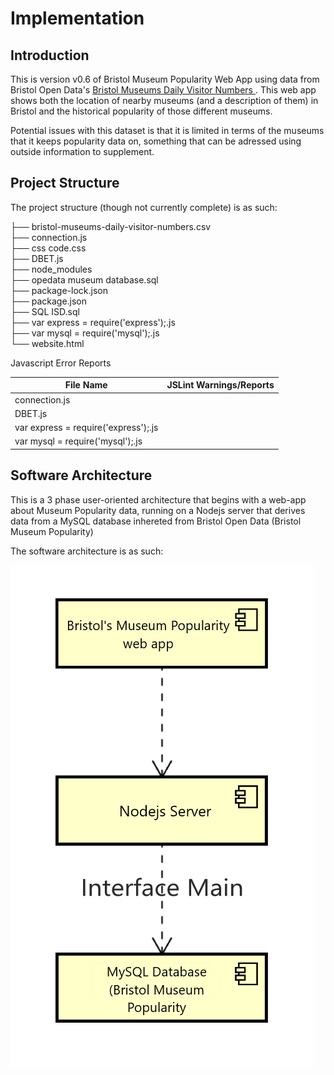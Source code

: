 # Implementation

## Introduction
This is version v0.6 of Bristol Museum Popularity Web App using data from Bristol Open Data's [Bristol Museums Daily Visitor Numbers
](https://opendata.bristol.gov.uk/explore/dataset/bristol-museums-daily-visitor-numbers/information/). This web app shows both the location of nearby museums (and a description of them) in Bristol and the historical popularity of those different museums.

Potential issues with this dataset is that it is limited in terms of the museums that it keeps popularity data on, something that can be adressed using outside information to supplement.

## Project Structure
The project structure (though not currently complete) is as such:

├── bristol-museums-daily-visitor-numbers.csv\
├── connection.js\
├── css code.css\
├── DBET.js\
├── node_modules\
├── opedata museum database.sql\
├── package-lock.json\
├── package.json\
├── SQL ISD.sql\
├── var express = require('express');.js\
├── var mysql = require('mysql');.js\
└── website.html

Javascript Error Reports

| File Name | JSLint Warnings/Reports |
| --------- | ----------------------- |
|connection.js|                       |
|DBET.js|                             |
|var express = require('express');.js|                        |
|var mysql = require('mysql');.js|                            |



## Software Architecture
This is a 3 phase user-oriented architecture that begins with a web-app about Museum Popularity data, running on a Nodejs server that derives data from a MySQL database inhereted from Bristol Open Data (Bristol Museum Popularity)


The software architecture is as such:

![Insert your component Diagram here](https://github.com/Xerfed/ISD2022-23/blob/de0c830a949044985093fc76062d21264a2162a6/component%20updated.png)
